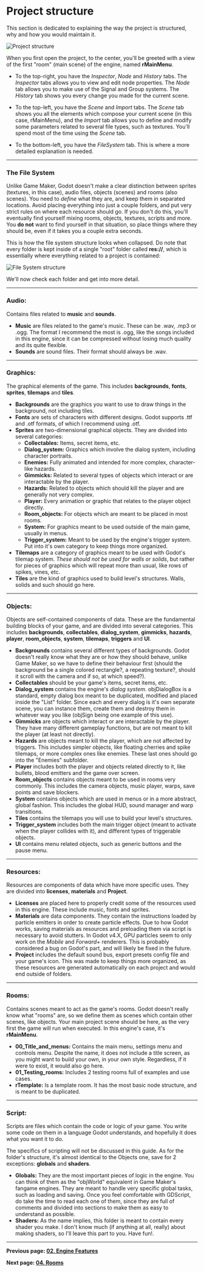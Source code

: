 # Project structure

This section is dedicated to explaining the way the project is structured, why and how you would maintain it.

![Project structure](images/03_main_screen.png)

When you first open the project, to the center, you'll be greeted with a view of the first "room" (main scene) of the engine, named **rMainMenu**.

* To the top-right, you have the *Inspector*, *Node* and *History* tabs. The *Inspector* tabs allows you to view and edit node properties. The *Node* tab allows you to make use of the Signal and Group systems. The *History* tab shows you every change you made for the current scene.

* To the top-left, you have the *Scene* and *Import* tabs. The *Scene* tab shows you all the elements which compose your current scene (in this case, rMainMenu), and the *Import* tab allows you to define and modify some parameters related to several file types, such as textures. You'll spend most of the time using the *Scene* tab.

* To the bottom-left, you have the *FileSystem* tab. This is where a more detailed explanation is needed.

---

### The File System

Unlike Game Maker, Godot doesn't make a clear distinction between sprites (textures, in this case), audio files, objects (scenes) and rooms (also scenes). You need to *define* what they are, and keep them in separated locations. Avoid placing everything into just a couple folders, and put very strict rules on where each resource should go. If you don't do this, you'll eventually find yourself mixing rooms, objects, textures, scripts and more. You **do not** want to find yourself in that situation, so place things where they should be, even if it takes you a couple extra seconds.

This is how the file system structure looks when collapsed. Do note that every folder is kept inside of a single "root" folder called **res://**, which is essentially where everything related to a project is contained:

![File System structure](images/03_filesystem_structure.png)

We'll now check each folder and get into more detail.

---

### Audio:

Contains files related to **music** and **sounds**. 

* **Music** are files related to the game's music. These can be .wav, .mp3 or .ogg. The format I recommend the most is .ogg, like the songs included in this engine, since it can be compressed without losing much quality and its quite flexible.
* **Sounds** are sound files. Their format should always be .wav.

---

### Graphics:

The graphical elements of the game. This includes **backgrounds**, **fonts**, **sprites**, **tilemaps** and **tiles**.

* **Backgrounds** are the graphics you want to use to draw things in the background, not including tiles.
* **Fonts** are sets of characters with different designs. Godot supports .ttf and .otf formats, of which I recommend using .otf.
* **Sprites** are two-dimensional graphical objects. They are divided into several categories:
    * **Collectables:** Items, secret items, etc.
    * **Dialog_system:** Graphics which involve the dialog system, including character portraits.
    * **Enemies:** Fully animated and intended for more complex, character-like hazards.
    * **Gimmicks:** Related to several types of objects which interact or are interactable by the player.
    * **Hazards:** Related to objects which should kill the player and are generally not very complex.
    * **Player:** Every animation or graphic that relates to the player object directly.
    * **Room_objects:** For objects which are meant to be placed in most rooms.
    * **System:** For graphics meant to be used outside of the main game, usually in menus.
    * **Trigger_system:** Meant to be used by the engine's trigger system. Put into it's own category to keep things more organized.
* **Tilemaps** are a category of graphics meant to be used with Godot's tilemap system. *These should not be used for walls or solids*, but rather for pieces of graphics which will repeat more than usual, like rows of spikes, vines, etc.
* **Tiles** are the kind of graphics used to build level's structures. Walls, solids and such should go here.

---

### Objects:

Objects are self-contained components of data. These are the fundamental building blocks of your game, and are divided into several categories. This includes **backgrounds**, **collectables**, **dialog_system**, **gimmicks**, **hazards**, **player**, **room_objects**, **system**, **tilemaps**, **triggers** and **UI**.

* **Backgrounds** contains several different types of backgrounds. Godot doesn't really know what they are or how they should behave, unlike Game Maker, so we have to define their behaviour first (should the background be a single colored rectangle?, a repeating texture?, should it scroll with the camera and if so, at which speed?).
* **Collectables** should be your game's items, secret items, etc.
* **Dialog_system** contains the engine's *dialog system*. objDialogBox is a standard, empty dialog box meant to be duplicated, modified and placed inside the "List" folder. Since each and every dialog is it's own separate scene, you can instance them, create them and destroy them in whatever way you like (objSign being one example of this use).
* **Gimmicks** are objects which interact or are interactable by the player. They have many different gameplay functions, but are not meant to kill the player (at least not directly).
* **Hazards** are objects meant to kill the player, which are not affected by triggers. This includes simpler objects, like floating cherries and spike tilemaps, or more complex ones like enemies. These last ones should go into the "Enemies" subfolder.
* **Player** includes both the player and objects related directly to it, like bullets, blood emitters and the game over screen.
* **Room_objects** contains objects meant to be used in rooms very commonly. This includes the camera objects, music player, warps, save points and save blockers.
* **System** contains objects which are used in menus or in a more abstract, global fashion. This includes the global HUD, sound manager and warp transitions.
* **Tiles** contains the tilemaps you will use to build your level's structures.
* **Trigger_system** includes both the main trigger object (meant to activate when the player collides with it), and different types of triggerable objects.
* **UI** contains menu related objects, such as generic buttons and the pause menu.

---

### Resources:

Resources are components of data which have more specific uses. They are divided into **licenses**, **materials** and **Project**.

* **Licenses** are placed here to properly credit some of the resources used in this engine. These include music, fonts and sprites.
* **Materials** are data components. They contain the instructions loaded by particle emitters in order to create particle effects. Due to how Godot works, saving materials as resources and preloading them via script is necessary to avoid stutters. In Godot v4.X, GPU particles seem to only work on the *Mobile* and *Forward+* renderers. This is probably considered a bug on Godot's part, and will likely be fixed in the future.
* **Project** includes the default sound bus, export presets config file and your game's icon. This was made to keep things more organized, as these resources are generated automatically on each project and would end outside of folders.

---

### Rooms:

Contains scenes meant to act as the game's rooms. Godot doesn't really know what "rooms" are, so we define them as scenes which contain other scenes, like objects. Your main project scene should be here, as the very first the game will run when executed. In this engine's case, it's **rMainMenu**.

* **00_Title_and_menus:** Contains the main menu, settings menu and controls menu. Despite the name, it does not include a title screen, as you might want to build your own, in your own style. Regardless, if it were to exist, it would also go here.
* **01_Testing_rooms:** Includes 2 testing rooms full of examples and use cases.
* **rTemplate:** Is a template room. It has the most basic node structure, and is meant to be duplicated.

---

### Script:

Scripts are files which contain the code or logic of your game. You write some code on them in a language Godot understands, and hopefully it does what you want it to do.

The specifics of scripting will not be discussed in this guide. As for the folder's structure, it's almost identical to the Objects one, save for 2 exceptions: **globals** and **shaders**.

* **Globals:** They are the most important pieces of logic in the engine. You can think of them as the "objWorld" equivalent in Game Maker's fangame engines. They are meant to handle very specific global tasks, such as loading and saving. Once you feel comfortable with GDScript, do take the time to read each one of them, since they are full of comments and divided into sections to make them as easy to understand as possible.
* **Shaders:** As the name implies, this folder is meant to contain every shader you make. I don't know much (if anything at all, really) about making shaders, so I'll leave this part to you. Have fun!.

---

**Previous page: [02. Engine Features](02_engine_features.md)**

**Next page: [04. Rooms](04_rooms.md)**
